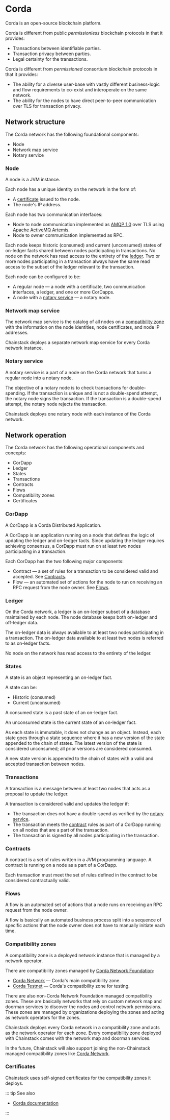 # Corda

Corda is an open-source blockchain platform.

Corda is different from public *permissionless* blockchain protocols in that it provides:

* Transactions between identifiable parties.
* Transaction privacy between parties.
* Legal certainty for the transactions.

Corda is different from *permissioned* consortium blockchain protocols in that it provides:

* The ability for a diverse user-base with vastly different business-logic and flow requirements to co-exist and interoperate on the same network.
* The ability for the nodes to have direct peer-to-peer communication over TLS for transaction privacy.

## Network structure

The Corda network has the following foundational components:

* Node
* Network map service
* Notary service

### Node

A node is a JVM instance.

Each node has a unique identity on the network in the form of:

* A [certificate](#certificates) issued to the node.
* The node's IP address.

Each node has two communication interfaces:

* Node to node communication implemented as [AMQP 1.0](http://docs.oasis-open.org/amqp/core/v1.0/os/amqp-core-overview-v1.0-os.html) over TLS using [Apache ActiveMQ Artemis](https://activemq.apache.org/components/artemis/).
* Node to owner communication implemented as RPC.

Each node keeps historic (consumed) and current (unconsumed) states of on-ledger facts shared between nodes participating in transactions. No node on the network has read access to the entirety of the [ledger](#ledger). Two or more nodes participating in a transaction always have the same read access to the subset of the ledger relevant to the transaction.

Each node can be configured to be:

* A regular node — a node with a certificate, two communication interfaces, a ledger, and one or more CorDapps.
* A node with a [notary service](#notary-service) — a notary node.

### Network map service

The network map service is the catalog of all nodes on a [compatibility zone](#compatibility-zones) with the information on the node identities, node certificates, and node IP addresses.

Chainstack deploys a separate network map service for every Corda network instance.

### Notary service

A notary service is a part of a node on the Corda network that turns a regular node into a notary node.

The objective of a notary node is to check transactions for double-spending. If the transaction is unique and is not a double-spend attempt, the notary node signs the transaction. If the transaction is a double-spend attempt, the notary node rejects the transaction.

Chainstack deploys one notary node with each instance of the Corda network.

## Network operation

The Corda network has the following operational components and concepts:

* CorDapp
* Ledger
* States
* Transactions
* Contracts
* Flows
* Compatibility zones
* Certificates

### CorDapp

A CorDapp is a Corda Distributed Application.

A CorDapp is an application running on a node that defines the logic of updating the ledger and on-ledger facts. Since updating the ledger requires achieving consensus, a CorDapp must run on at least two nodes participating in a transaction.

Each CorDapp has the two following major components:

* Contract — a set of rules for a transaction to be considered valid and accepted. See [Contracts](#contracts).
* Flow — an automated set of actions for the node to run on receiving an RPC request from the node owner. See [Flows](#flows).

### Ledger

On the Corda network, a ledger is an on-ledger subset of a database maintained by each node. The node database keeps both on-ledger and off-ledger data.

The on-ledger data is always available to at least two nodes participating in a transaction. The on-ledger data available to at least two nodes is referred to as on-ledger facts.

No node on the network has read access to the entirety of the ledger.

### States

A state is an object representing an on-ledger fact.

A state can be:

* Historic (consumed)
* Current (unconsumed)

A consumed state is a past state of an on-ledger fact.

An unconsumed state is the current state of an on-ledger fact.

As each state is immutable, it does not change as an object. Instead, each state goes through a state sequence where it has a new version of the state appended to the chain of states. The latest version of the state is considered unconsumed; all prior versions are considered consumed.

A new state version is appended to the chain of states with a valid and accepted transaction between nodes.

### Transactions

A transaction is a message between at least two nodes that acts as a proposal to update the ledger.

A transaction is considered valid and updates the ledger if:

* The transaction does not have a double-spend as verified by the [notary service](#notary-service).
* The transaction meets the [contract](#contracts) rules as part of a CorDapp running on all nodes that are a part of the transaction.
* The transaction is signed by all nodes participating in the transaction.

### Contracts

A contract is a set of rules written in a JVM programming language. A contract is running on a node as a part of a CorDapp.

Each transaction must meet the set of rules defined in the contract to be considered contractually valid.

### Flows

A flow is an automated set of actions that a node runs on receiving an RPC request from the node owner.

A flow is basically an automated business process split into a sequence of specific actions that the node owner does not have to manually initiate each time.

### Compatibility zones

A compatibility zone is a deployed network instance that is managed by a network operator.

There are compatibility zones managed by [Corda Network Foundation](https://corda.network/governance/index.html):

* [Corda Network](https://corda.network/) — Corda's main compatibility zone.
* [Corda Testnet](https://marketplace.r3.com/network/testnet) — Corda's compatibility zone for testing.

There are also non-Corda Network Foundation managed compatibility zones. These are basically networks that rely on custom network map and doorman services to discover the nodes and control network permissions. These zones are managed by organizations deploying the zones and acting as network operators for the zones.

Chainstack deploys every Corda network in a compatibility zone and acts as the network operator for each zone. Every compatibility zone deployed with Chainstack comes with the network map and doorman services.

In the future, Chainstack will also support joining the non-Chainstack managed compatibility zones like [Corda Network](https://corda.network/).

### Certificates

Chainstack uses self-signed certificates for the compatibility zones it deploys.

::: tip See also

* [Corda documentation](https://docs.corda.net)

:::
